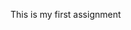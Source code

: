 This is my first assignment

<!---
Kksequencial/Kksequencial is a ✨ special ✨ repository because its `README.md` (this file) appears on your GitHub profile.
You can click the Preview link to take a look at your changes.
--->
